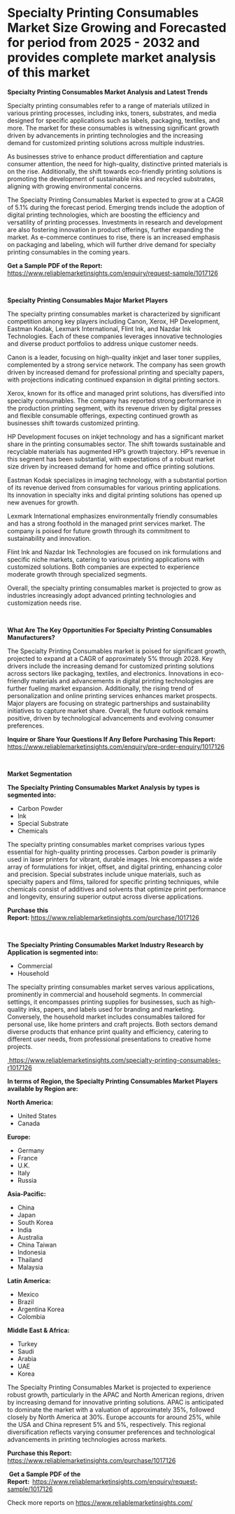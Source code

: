 <p><h1>Specialty Printing Consumables Market Size Growing and Forecasted for period from 2025 - 2032 and provides complete market analysis of this market</h1></p><p><strong>Specialty Printing Consumables Market Analysis and Latest Trends</strong></p>
<p><p>Specialty printing consumables refer to a range of materials utilized in various printing processes, including inks, toners, substrates, and media designed for specific applications such as labels, packaging, textiles, and more. The market for these consumables is witnessing significant growth driven by advancements in printing technologies and the increasing demand for customized printing solutions across multiple industries. </p><p>As businesses strive to enhance product differentiation and capture consumer attention, the need for high-quality, distinctive printed materials is on the rise. Additionally, the shift towards eco-friendly printing solutions is promoting the development of sustainable inks and recycled substrates, aligning with growing environmental concerns. </p><p>The Specialty Printing Consumables Market is expected to grow at a CAGR of 5.1% during the forecast period. Emerging trends include the adoption of digital printing technologies, which are boosting the efficiency and versatility of printing processes. Investments in research and development are also fostering innovation in product offerings, further expanding the market. As e-commerce continues to rise, there is an increased emphasis on packaging and labeling, which will further drive demand for specialty printing consumables in the coming years.</p></p>
<p><strong>Get a Sample PDF of the Report:&nbsp;</strong> <a href="https://www.reliablemarketinsights.com/enquiry/request-sample/1017126?utm_campaign=3011&utm_medium=2&utm_source=Github&utm_content=ia&utm_term=31032025&utm_id=specialty-printing-consumables">https://www.reliablemarketinsights.com/enquiry/request-sample/1017126</a></p>
<p>&nbsp;</p>
<p><strong>Specialty Printing Consumables Major Market Players</strong></p>
<p><p>The specialty printing consumables market is characterized by significant competition among key players including Canon, Xerox, HP Development, Eastman Kodak, Lexmark International, Flint Ink, and Nazdar Ink Technologies. Each of these companies leverages innovative technologies and diverse product portfolios to address unique customer needs.</p><p>Canon is a leader, focusing on high-quality inkjet and laser toner supplies, complemented by a strong service network. The company has seen growth driven by increased demand for professional printing and specialty papers, with projections indicating continued expansion in digital printing sectors.</p><p>Xerox, known for its office and managed print solutions, has diversified into specialty consumables. The company has reported strong performance in the production printing segment, with its revenue driven by digital presses and flexible consumable offerings, expecting continued growth as businesses shift towards customized printing.</p><p>HP Development focuses on inkjet technology and has a significant market share in the printing consumables sector. The shift towards sustainable and recyclable materials has augmented HP’s growth trajectory. HP’s revenue in this segment has been substantial, with expectations of a robust market size driven by increased demand for home and office printing solutions.</p><p>Eastman Kodak specializes in imaging technology, with a substantial portion of its revenue derived from consumables for various printing applications. Its innovation in specialty inks and digital printing solutions has opened up new avenues for growth.</p><p>Lexmark International emphasizes environmentally friendly consumables and has a strong foothold in the managed print services market. The company is poised for future growth through its commitment to sustainability and innovation.</p><p>Flint Ink and Nazdar Ink Technologies are focused on ink formulations and specific niche markets, catering to various printing applications with customized solutions. Both companies are expected to experience moderate growth through specialized segments. </p><p>Overall, the specialty printing consumables market is projected to grow as industries increasingly adopt advanced printing technologies and customization needs rise.</p></p>
<p>&nbsp;</p>
<p><strong>What Are The Key Opportunities For Specialty Printing Consumables Manufacturers?</strong></p>
<p><p>The Specialty Printing Consumables market is poised for significant growth, projected to expand at a CAGR of approximately 5% through 2028. Key drivers include the increasing demand for customized printing solutions across sectors like packaging, textiles, and electronics. Innovations in eco-friendly materials and advancements in digital printing technologies are further fueling market expansion. Additionally, the rising trend of personalization and online printing services enhances market prospects. Major players are focusing on strategic partnerships and sustainability initiatives to capture market share. Overall, the future outlook remains positive, driven by technological advancements and evolving consumer preferences.</p></p>
<p><strong>Inquire or Share Your Questions If Any Before Purchasing This Report:</strong> <a href="https://www.reliablemarketinsights.com/enquiry/pre-order-enquiry/1017126?utm_campaign=3011&utm_medium=2&utm_source=Github&utm_content=ia&utm_term=31032025&utm_id=specialty-printing-consumables">https://www.reliablemarketinsights.com/enquiry/pre-order-enquiry/1017126</a></p>
<p>&nbsp;</p>
<p><strong>Market Segmentation</strong></p>
<p><strong>The Specialty Printing Consumables Market Analysis by types is segmented into:</strong></p>
<p><ul><li>Carbon Powder</li><li>Ink</li><li>Special Substrate</li><li>Chemicals</li></ul></p>
<p><p>The specialty printing consumables market comprises various types essential for high-quality printing processes. Carbon powder is primarily used in laser printers for vibrant, durable images. Ink encompasses a wide array of formulations for inkjet, offset, and digital printing, enhancing color and precision. Special substrates include unique materials, such as specialty papers and films, tailored for specific printing techniques, while chemicals consist of additives and solvents that optimize print performance and longevity, ensuring superior output across diverse applications.</p></p>
<p><strong>Purchase this Report:&nbsp;</strong><a href="https://www.reliablemarketinsights.com/purchase/1017126?utm_campaign=3011&utm_medium=2&utm_source=Github&utm_content=ia&utm_term=31032025&utm_id=specialty-printing-consumables">https://www.reliablemarketinsights.com/purchase/1017126</a></p>
<p>&nbsp;</p>
<p><strong>The Specialty Printing Consumables Market Industry Research by Application is segmented into:</strong></p>
<p><ul><li>Commercial</li><li>Household</li></ul></p>
<p><p>The specialty printing consumables market serves various applications, prominently in commercial and household segments. In commercial settings, it encompasses printing supplies for businesses, such as high-quality inks, papers, and labels used for branding and marketing. Conversely, the household market includes consumables tailored for personal use, like home printers and craft projects. Both sectors demand diverse products that enhance print quality and efficiency, catering to different user needs, from professional presentations to creative home projects.</p></p>
<p><a href="https://www.reliablemarketinsights.com/specialty-printing-consumables-r1017126?utm_campaign=3011&utm_medium=2&utm_source=Github&utm_content=ia&utm_term=31032025&utm_id=specialty-printing-consumables">&nbsp;https://www.reliablemarketinsights.com/specialty-printing-consumables-r1017126</a></p>
<p><strong>In terms of Region, the Specialty Printing Consumables Market Players available by Region are:</strong></p>
<p>
    <p> <strong> North America: </strong>
        <ul>
            <li>United States</li>
            <li>Canada</li>
        </ul>
        </p> 
    <p> <strong> Europe: </strong>
        <ul>
            <li>Germany</li>
            <li>France</li>
            <li>U.K.</li>
            <li>Italy</li>
            <li>Russia</li>
        </ul>
        </p> 
    <p> <strong> Asia-Pacific: </strong>
        <ul>
            <li>China</li>
            <li>Japan</li>
            <li>South Korea</li>
            <li>India</li>
            <li>Australia</li>
            <li>China Taiwan</li>
            <li>Indonesia</li>
            <li>Thailand</li>
            <li>Malaysia</li>
        </ul>
        </p> 
    <p> <strong> Latin America: </strong>
        <ul>
            <li>Mexico</li>
            <li>Brazil</li>
            <li>Argentina Korea</li>
            <li>Colombia</li>
        </ul>
        </p> 
    <p> <strong> Middle East & Africa: </strong>
        <ul>
            <li>Turkey</li>
            <li>Saudi</li>
            <li>Arabia</li>
            <li>UAE</li>
            <li>Korea</li>
        </ul>
    </p>
    </p>
<p><p>The Specialty Printing Consumables Market is projected to experience robust growth, particularly in the APAC and North American regions, driven by increasing demand for innovative printing solutions. APAC is anticipated to dominate the market with a valuation of approximately 35%, followed closely by North America at 30%. Europe accounts for around 25%, while the USA and China represent 5% and 5%, respectively. This regional diversification reflects varying consumer preferences and technological advancements in printing technologies across markets.</p></p>
<p><strong>Purchase this Report: </strong><a href="https://www.reliablemarketinsights.com/purchase/1017126?utm_campaign=3011&utm_medium=2&utm_source=Github&utm_content=ia&utm_term=31032025&utm_id=specialty-printing-consumables">https://www.reliablemarketinsights.com/purchase/1017126</a></p>
<p>&nbsp;<strong>Get a Sample PDF of the Report:&nbsp;&nbsp;</strong><a href="https://www.reliablemarketinsights.com/enquiry/request-sample/1017126?utm_campaign=3011&utm_medium=2&utm_source=Github&utm_content=ia&utm_term=31032025&utm_id=specialty-printing-consumables">https://www.reliablemarketinsights.com/enquiry/request-sample/1017126</a></p>
<p><strong></strong></p>
<p>Check more reports on <a href="https://www.reliablemarketinsights.com/?utm_campaign=3011&utm_medium=2&utm_source=Github&utm_content=ia&utm_term=31032025&utm_id=specialty-printing-consumables">https://www.reliablemarketinsights.com/</a></p>